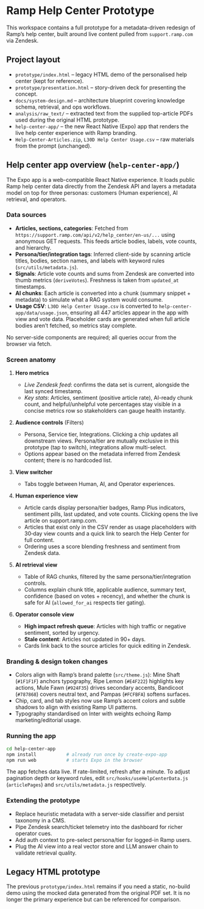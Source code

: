 # Ramp Help Center Prototype

This workspace contains a full prototype for a metadata-driven redesign of Ramp’s help center, built around live content pulled from `support.ramp.com` via Zendesk.

## Project layout
- `prototype/index.html` – legacy HTML demo of the personalised help center (kept for reference).
- `prototype/presentation.html` – story-driven deck for presenting the concept.
- `docs/system-design.md` – architecture blueprint covering knowledge schema, retrieval, and ops workflows.
- `analysis/raw_text/` – extracted text from the supplied top-article PDFs used during the original HTML prototype.
- `help-center-app/` – the new React Native (Expo) app that renders the live help center experience with Ramp branding.
- `Help-Center-Articles.zip`, `L30D Help Center Usage.csv` – raw materials from the prompt (unchanged).

## Help center app overview (`help-center-app/`)
The Expo app is a web-compatible React Native experience. It loads public Ramp help center data directly from the Zendesk API and layers a metadata model on top for three personas: customers (Human experience), AI retrieval, and operators.

### Data sources
- **Articles, sections, categories**: Fetched from `https://support.ramp.com/api/v2/help_center/en-us/...` using anonymous GET requests. This feeds article bodies, labels, vote counts, and hierarchy.
- **Persona/tier/integration tags**: Inferred client-side by scanning article titles, bodies, section names, and labels with keyword rules (`src/utils/metadata.js`).
- **Signals**: Article vote counts and sums from Zendesk are converted into thumb metrics (`deriveVotes`). Freshness is taken from `updated_at` timestamps.
- **AI chunks**: Each article is converted into a chunk (summary snippet + metadata) to simulate what a RAG system would consume.
- **Usage CSV**: `L30D Help Center Usage.csv` is converted to `help-center-app/data/usage.json`, ensuring all 447 articles appear in the app with view and vote data. Placeholder cards are generated when full article bodies aren’t fetched, so metrics stay complete.

No server-side components are required; all queries occur from the browser via fetch.

### Screen anatomy
1. **Hero metrics**
   - *Live Zendesk feed*: confirms the data set is current, alongside the last synced timestamp.
   - *Key stats*: Articles, sentiment (positive article rate), AI-ready chunk count, and helpful/unhelpful vote percentages stay visible in a concise metrics row so stakeholders can gauge health instantly.

2. **Audience controls** (Filters)
   - Persona, Service tier, Integrations. Clicking a chip updates all downstream views. Persona/tier are mutually exclusive in this prototype (tap to switch), integrations allow multi-select.
   - Options appear based on the metadata inferred from Zendesk content; there is no hardcoded list.

3. **View switcher**
   - Tabs toggle between Human, AI, and Operator experiences.

4. **Human experience view**
   - Article cards display persona/tier badges, Ramp Plus indicators, sentiment pills, last updated, and vote counts. Clicking opens the live article on support.ramp.com.
   - Articles that exist only in the CSV render as usage placeholders with 30‑day view counts and a quick link to search the Help Center for full content.
   - Ordering uses a score blending freshness and sentiment from Zendesk data.

5. **AI retrieval view**
   - Table of RAG chunks, filtered by the same persona/tier/integration controls.
   - Columns explain chunk title, applicable audience, summary text, confidence (based on votes + recency), and whether the chunk is safe for AI (`allowed_for_ai` respects tier gating).

6. **Operator console view**
   - **High impact refresh queue**: Articles with high traffic or negative sentiment, sorted by urgency.
   - **Stale content**: Articles not updated in 90+ days.
   - Cards link back to the source articles for quick editing in Zendesk.

### Branding & design token changes
- Colors align with Ramp’s brand palette (`src/theme.js`): Mine Shaft (`#1F1F1F`) anchors typography, Ripe Lemon (`#E4F222`) highlights key actions, Mule Fawn (`#924F35`) drives secondary accents, Bandicoot (`#787868`) covers neutral text, and Pampas (`#FCFBFA`) softens surfaces.
- Chip, card, and tab styles now use Ramp’s accent colors and subtle shadows to align with existing Ramp UI patterns.
- Typography standardised on Inter with weights echoing Ramp marketing/editorial usage.

### Running the app
```bash
cd help-center-app
npm install           # already run once by create-expo-app
npm run web           # starts Expo in the browser
```
The app fetches data live. If rate-limited, refresh after a minute. To adjust pagination depth or keyword rules, edit `src/hooks/useHelpCenterData.js` (`articlePages`) and `src/utils/metadata.js` respectively.

### Extending the prototype
- Replace heuristic metadata with a server-side classifier and persist taxonomy in a CMS.
- Pipe Zendesk search/ticket telemetry into the dashboard for richer operator cues.
- Add auth context to pre-select persona/tier for logged-in Ramp users.
- Plug the AI view into a real vector store and LLM answer chain to validate retrieval quality.

## Legacy HTML prototype
The previous `prototype/index.html` remains if you need a static, no-build demo using the mocked data generated from the original PDF set. It is no longer the primary experience but can be referenced for comparison.
